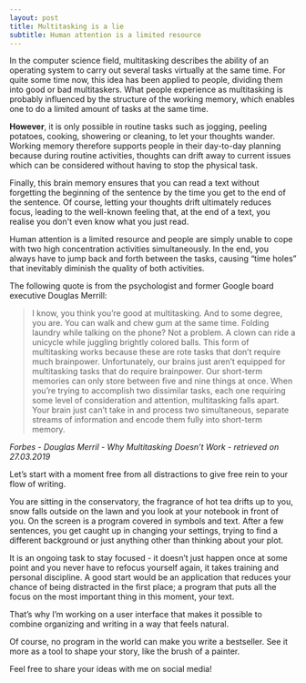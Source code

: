 ```yaml
---
layout: post
title: Multitasking is a lie
subtitle: Human attention is a limited resource
---
```


In the computer science field, multitasking describes the ability of an operating system to carry out several tasks virtually at the same time. For quite some time now, this idea has been applied to people, dividing them into good or bad multitaskers. What people experience as multitasking is probably influenced by the structure of the working memory, which enables one to do a limited amount of tasks at the same time.

**However**, it is only possible in routine tasks such as jogging, peeling potatoes, cooking, showering or cleaning, to let your thoughts wander. Working memory therefore supports people in their day-to-day planning because during routine activities, thoughts can drift away to current issues which can be considered without having to stop the physical task.

Finally, this brain memory ensures that you can read a text without forgetting the beginning of the sentence by the time you get to the end of the sentence. Of course, letting your thoughts drift ultimately reduces focus, leading to the well-known feeling that, at the end of a text, you realise you don't even know what you just read.

Human attention is a limited resource and people are simply unable to cope with two high concentration activities simultaneously. In the end, you always have to jump back and forth between the tasks, causing “time holes” that inevitably diminish the quality of both activities.

The following quote is from the psychologist and former Google board executive Douglas Merrill:

> I know, you think you’re good at multitasking. And to some degree, you are. You can walk and chew gum at the same time. Folding laundry while talking on the phone? Not a problem. A clown can ride a unicycle while juggling brightly colored balls. This form of multitasking works because these are rote tasks that don’t require much brainpower. Unfortunately, our brains just aren’t equipped for multitasking tasks that do require brainpower. Our short-term memories can only store between five and nine things at once. When you’re trying to accomplish two dissimilar tasks, each one requiring some level of consideration and attention, multitasking falls apart. Your brain just can’t take in and process two simultaneous, separate streams of information and encode them fully into short-term memory.

_Forbes - Douglas Merril - Why Multitasking Doesn’t Work - retrieved on 27.03.2019_

Let’s start with a moment free from all distractions to give free rein to your flow of writing.

You are sitting in the conservatory, the fragrance of hot tea drifts up to you, snow falls outside on the lawn and you look at your notebook in front of you. On the screen is a program covered in symbols and text. After a few sentences, you get caught up in changing your settings, trying to find a different background or just anything other than thinking about your plot.

It is an ongoing task to stay focused - it doesn’t just happen once at some point and you never have to refocus yourself again, it takes training and personal discipline. A good start would be an application that reduces your chance of being distracted in the first place; a program that puts all the focus on the most important thing in this moment, your text.

That’s why I’m working on a user interface that makes it possible to combine organizing and writing in a way that feels natural.

Of course, no program in the world can make you write a bestseller. See it more as a tool to shape your story, like the brush of a painter.

Feel free to share your ideas with me on social media!